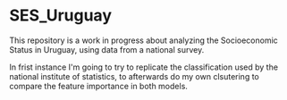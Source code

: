 # SES_Uruguay

This repository is a work in progress about analyzing the Socioeconomic Status in Uruguay, using data from a national survey.

In frist instance I'm going to try to replicate the classification used by the national institute of statistics, to afterwards do my own clsutering to compare the feature importance in both models.

